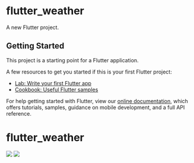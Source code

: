 # flutter_weather

A new Flutter project.

## Getting Started

This project is a starting point for a Flutter application.

A few resources to get you started if this is your first Flutter project:

- [Lab: Write your first Flutter app](https://flutter.dev/docs/get-started/codelab)
- [Cookbook: Useful Flutter samples](https://flutter.dev/docs/cookbook)

For help getting started with Flutter, view our 
[online documentation](https://flutter.dev/docs), which offers tutorials, 
samples, guidance on mobile development, and a full API reference.
# flutter_weather

![](http://chuantu.xyz/t6/702/1559220559x2362407012.png)
![](http://chuantu.xyz/t6/702/1559220685x1709417317.png)
